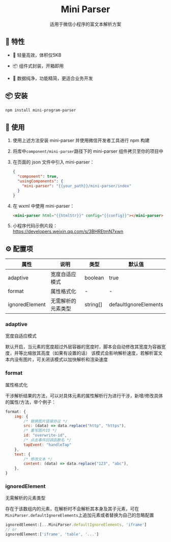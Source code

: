 <h1 align="center">Mini Parser</h1>

<div align="center">适用于微信小程序的富文本解析方案</div>

## 🎉 特性

- 🎈  轻量高效，体积仅5KB

- 📦 组件式封装，开箱即用

- 🔨 数据纯净，功能精简，更适合业务开发

## 📦 安装

```bash
npm install mini-program-parser
```

## 🔨 使用

1. 使用上述方法安装 mini-parser 并使用微信开发者工具进行 npm 构建

2. 将库中`component/mini-parser`路径下的 mini-parser 组件拷贝至你的项目中

3. 在页面的 json 文件中引入 mini-parser：
   
   ```json
   {
     "component": true,
     "usingComponents": {
       "mini-parser": "{{your_path}}/mini-parser/index"
     }
   }
   ```

4. 在 wxml 中使用 mini-parser：
   
   ```html
   <mini-parser html="{{htmlStr}}" config="{{config}}"></mini-parser>
   ```
5. 小程序代码示例片段：https://developers.weixin.qq.com/s/3BHREtmN7xwn

## ⚙️ 配置项

| 属性                   | 说明        | 类型                        | 默认值                   |
| -------------------- | --------- | ------------------------- | --------------------- |
| adaptive             | 宽度自适应模式   | boolean                   | true                  |
| format               | 属性格式化     | -                         | -                     |
| ignoredElement       | 无需解析的元素类型 | string[]                  | defaultIgnoreElements |

### adaptive

宽度自适应模式

默认开启，当元素的宽度超过外层容器的宽度时，脚本会自动修改其宽度为容器宽度，并等比缩放其高度（如果有设置的话）
该模式会影响解析速度，若解析富文本内没有图片，可关闭该模式以加快解析和渲染速度

### format

属性格式化

干涉解析结果的方法，可以对具体元素的属性解析行为进行干涉，新增/修改具体的属性/方法，举个例子：

```javascript
format: {
    img: {
        /* 替换图片链接协议 */
        src: (data) => data.replace("http", "https"),
        /* 重写图片ID */
        id: "overwrite-id",
        /* 点击事件回调函数名 */
        tapEvent: "handleTap"
    },
    text: {
        /* 修改文本 */
        content: (data) => data.replace("123", "abc"),
    },
}
```

### ignoredElement

无需解析的元素类型

存在于该数组内的元素，在解析时不会解析其本身及其子元素，可在`MiniParser.defaultIgnoreElements`上追加元素或者替换为自己的忽略配置

```javascript
ignoredElement:[...MiniParser.defaultIgnoreElements, 'iframe']
// or
ignoredElement:['iframe', 'table', '...']
```
































